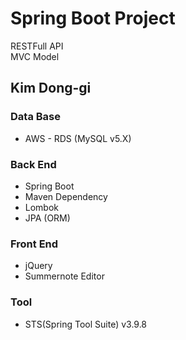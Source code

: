 # Spring Boot Project      
   RESTFull API    
   MVC Model


Kim Dong-gi
---
### **Data Base**     
+ AWS - RDS (MySQL v5.X)   

### **Back End**     
+ Spring Boot    
+ Maven Dependency    
+ Lombok       
+ JPA (ORM)   

### **Front End**     
+ jQuery  
+ Summernote Editor  

### **Tool**  
+ STS(Spring Tool Suite) v3.9.8

